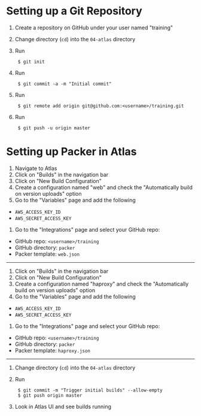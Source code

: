 Setting up a Git Repository
===========================
1. Create a repository on GitHub under your user named "training"

1. Change directory (`cd`) into the `04-atlas` directory

1. Run

        $ git init

1. Run

        $ git commit -a -m "Initial commit"

1. Run

        $ git remote add origin git@github.com:<username>/training.git

1. Run

        $ git push -u origin master


Setting up Packer in Atlas
==========================
1. Navigate to Atlas
1. Click on "Builds" in the navigation bar
1. Click on "New Build Configuration"
1. Create a configuration named "web" and check the "Automatically build on version uploads" option
1. Go to the "Variables" page and add the following
  - `AWS_ACCESS_KEY_ID`
  - `AWS_SECRET_ACCESS_KEY`
1. Go to the "Integrations" page and select your GitHub repo:
  - GitHub repo: `<username>/training`
  - GitHub directory: `packer`
  - Packer template: `web.json`

- - -

1. Click on "Builds" in the navigation bar
1. Click on "New Build Configuration"
1. Create a configuration named "haproxy" and check the "Automatically build on version uploads" option
1. Go to the "Variables" page and add the following
  - `AWS_ACCESS_KEY_ID`
  - `AWS_SECRET_ACCESS_KEY`
1. Go to the "Integrations" page and select your GitHub repo:
  - GitHub repo: `<username>/training`
  - GitHub directory: `packer`
  - Packer template: `haproxy.json`

- - -

1. Change directory (`cd`) into the `04-atlas` directory
1. Run

        $ git commit -m "Trigger initial builds" --allow-empty
        $ git push origin master

1. Look in Atlas UI and see builds running
